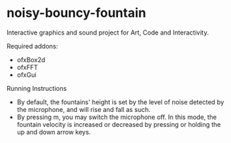 # noisy-bouncy-fountain
Interactive graphics and sound project for Art, Code and Interactivity.

Required addons:
- ofxBox2d
- ofxFFT
- ofxGui

Running Instructions
- By default, the fountains' height is set by the level of noise detected by the microphone, and will rise and fall as such.
- By pressing m, you may switch the microphone off. In this mode, the fountain velocity is increased or decreased by pressing or holding the up and down arrow keys.

